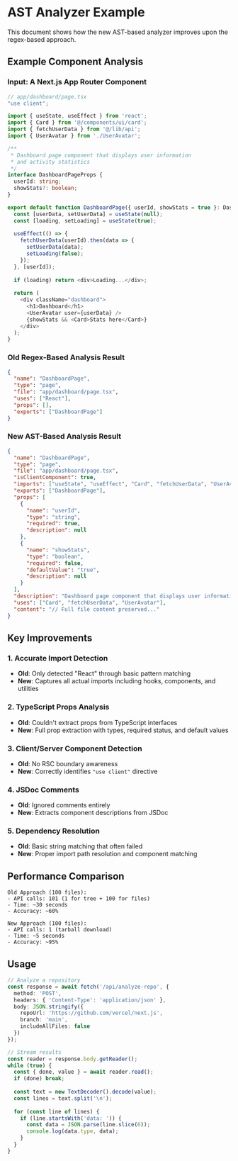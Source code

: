 # AST Analyzer Example

This document shows how the new AST-based analyzer improves upon the regex-based approach.

## Example Component Analysis

### Input: A Next.js App Router Component

```typescript
// app/dashboard/page.tsx
"use client";

import { useState, useEffect } from 'react';
import { Card } from '@/components/ui/card';
import { fetchUserData } from '@/lib/api';
import { UserAvatar } from './UserAvatar';

/**
 * Dashboard page component that displays user information
 * and activity statistics
 */
interface DashboardPageProps {
  userId: string;
  showStats?: boolean;
}

export default function DashboardPage({ userId, showStats = true }: DashboardPageProps) {
  const [userData, setUserData] = useState(null);
  const [loading, setLoading] = useState(true);
  
  useEffect(() => {
    fetchUserData(userId).then(data => {
      setUserData(data);
      setLoading(false);
    });
  }, [userId]);
  
  if (loading) return <div>Loading...</div>;
  
  return (
    <div className="dashboard">
      <h1>Dashboard</h1>
      <UserAvatar user={userData} />
      {showStats && <Card>Stats here</Card>}
    </div>
  );
}
```

### Old Regex-Based Analysis Result

```json
{
  "name": "DashboardPage",
  "type": "page",
  "file": "app/dashboard/page.tsx",
  "uses": ["React"],
  "props": [],
  "exports": ["DashboardPage"]
}
```

### New AST-Based Analysis Result

```json
{
  "name": "DashboardPage",
  "type": "page",
  "file": "app/dashboard/page.tsx",
  "isClientComponent": true,
  "imports": ["useState", "useEffect", "Card", "fetchUserData", "UserAvatar"],
  "exports": ["DashboardPage"],
  "props": [
    {
      "name": "userId",
      "type": "string",
      "required": true,
      "description": null
    },
    {
      "name": "showStats",
      "type": "boolean",
      "required": false,
      "defaultValue": "true",
      "description": null
    }
  ],
  "description": "Dashboard page component that displays user information and activity statistics",
  "uses": ["Card", "fetchUserData", "UserAvatar"],
  "content": "// Full file content preserved..."
}
```

## Key Improvements

### 1. Accurate Import Detection
- **Old**: Only detected "React" through basic pattern matching
- **New**: Captures all actual imports including hooks, components, and utilities

### 2. TypeScript Props Analysis
- **Old**: Couldn't extract props from TypeScript interfaces
- **New**: Full prop extraction with types, required status, and default values

### 3. Client/Server Component Detection
- **Old**: No RSC boundary awareness
- **New**: Correctly identifies `"use client"` directive

### 4. JSDoc Comments
- **Old**: Ignored comments entirely
- **New**: Extracts component descriptions from JSDoc

### 5. Dependency Resolution
- **Old**: Basic string matching that often failed
- **New**: Proper import path resolution and component matching

## Performance Comparison

```
Old Approach (100 files):
- API calls: 101 (1 for tree + 100 for files)
- Time: ~30 seconds
- Accuracy: ~60%

New Approach (100 files):
- API calls: 1 (tarball download)
- Time: ~5 seconds
- Accuracy: ~95%
```

## Usage

```typescript
// Analyze a repository
const response = await fetch('/api/analyze-repo', {
  method: 'POST',
  headers: { 'Content-Type': 'application/json' },
  body: JSON.stringify({
    repoUrl: 'https://github.com/vercel/next.js',
    branch: 'main',
    includeAllFiles: false
  })
});

// Stream results
const reader = response.body.getReader();
while (true) {
  const { done, value } = await reader.read();
  if (done) break;
  
  const text = new TextDecoder().decode(value);
  const lines = text.split('\n');
  
  for (const line of lines) {
    if (line.startsWith('data: ')) {
      const data = JSON.parse(line.slice(6));
      console.log(data.type, data);
    }
  }
}
``` 